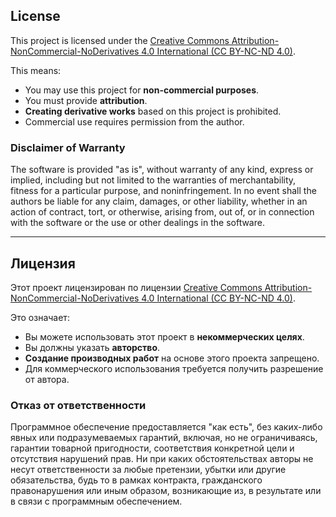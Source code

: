 ## License

This project is licensed under the [Creative Commons Attribution-NonCommercial-NoDerivatives 4.0 International (CC BY-NC-ND 4.0)](https://creativecommons.org/licenses/by-nc-nd/4.0/).

This means:
- You may use this project for **non-commercial purposes**.
- You must provide **attribution**.
- **Creating derivative works** based on this project is prohibited.
- Commercial use requires permission from the author.

### Disclaimer of Warranty

The software is provided "as is", without warranty of any kind, express or implied, including but not limited to the warranties of merchantability, fitness for a particular purpose, and noninfringement. In no event shall the authors be liable for any claim, damages, or other liability, whether in an action of contract, tort, or otherwise, arising from, out of, or in connection with the software or the use or other dealings in the software.

***
## Лицензия

Этот проект лицензирован по лицензии [Creative Commons Attribution-NonCommercial-NoDerivatives 4.0 International (CC BY-NC-ND 4.0)](https://creativecommons.org/licenses/by-nc-nd/4.0/).

Это означает:
- Вы можете использовать этот проект в **некоммерческих целях**.
- Вы должны указать **авторство**.
- **Создание производных работ** на основе этого проекта запрещено.
- Для коммерческого использования требуется получить разрешение от автора.

### Отказ от ответственности

Программное обеспечение предоставляется "как есть", без каких-либо явных или подразумеваемых гарантий, включая, но не ограничиваясь, гарантии товарной пригодности, соответствия конкретной цели и отсутствия нарушений прав. Ни при каких обстоятельствах авторы не несут ответственности за любые претензии, убытки или другие обязательства, будь то в рамках контракта, гражданского правонарушения или иным образом, возникающие из, в результате или в связи с программным обеспечением.

